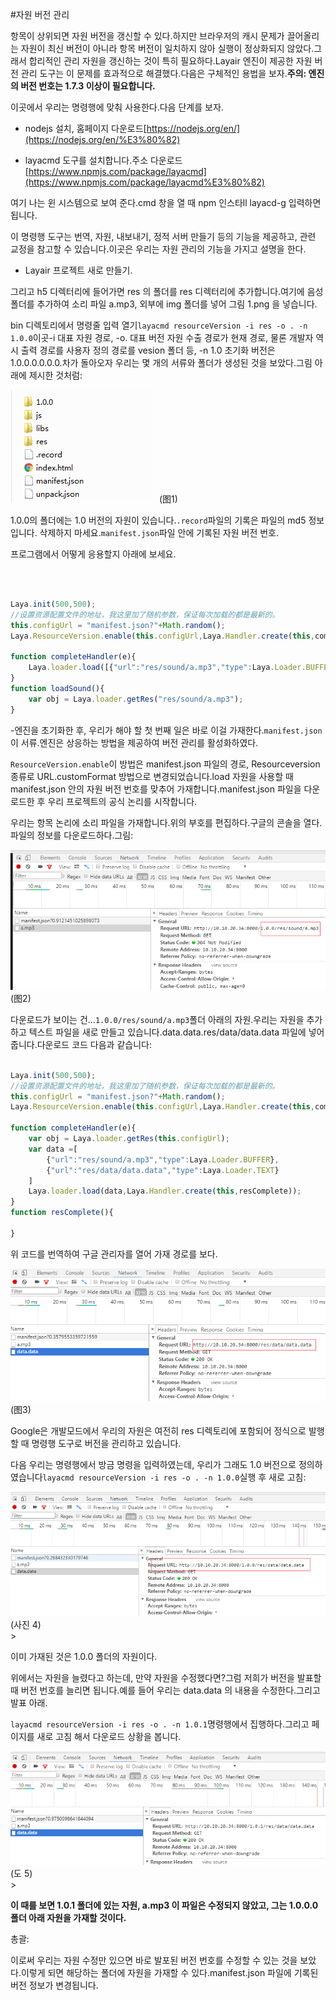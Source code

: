 #자원 버전 관리

항목이 상위되면 자원 버전을 갱신할 수 있다.하지만 브라우저의 캐시 문제가 끌어올리는 자원이 최신 버전이 아니라 항목 버전이 일치하지 않아 실행이 정상화되지 않았다.그래서 합리적인 관리 자원을 갱신하는 것이 특히 필요하다.Layair 엔진이 제공한 자원 버전 관리 도구는 이 문제를 효과적으로 해결했다.다음은 구체적인 용법을 보자.**주의: 엔진의 버전 번호는 1.7.3 이상이 필요합니다.**

이곳에서 우리는 명령행에 맞춰 사용한다.다음 단계를 보자.

- nodejs 설치, 홈페이지 다운로드[https://nodejs.org/en/](https://nodejs.org/en/%E3%80%82)

- layacmd 도구를 설치합니다.주소 다운로드[https://www.npmjs.com/package/layacmd](https://www.npmjs.com/package/layacmd%E3%80%82)

여기 나는 윈 시스템으로 보여 준다.cmd 창을 열 때 npm 인스타ll layacd-g 입력하면 됩니다.

이 명령행 도구는 번역, 자원, 내보내기, 정적 서버 만들기 등의 기능을 제공하고, 관련 교정을 참고할 수 있습니다.이곳은 우리는 자원 관리의 기능을 가지고 설명을 한다.

- Layair 프로젝트 새로 만들기.

그리고 h5 디렉터리에 들어가면 res 의 폴더를 res 디렉터리에 추가합니다.여기에 음성 폴더를 추가하여 소리 파일 a.mp3, 외부에 img 폴더를 넣어 그림 1.png 을 넣습니다.

bin 디렉토리에서 명령줄 입력 열기`layacmd resourceVersion -i res -o . -n 1.0.0`이곳-i 대표 자원 경로, -o. 대표 버전 자원 수출 경로가 현재 경로, 물론 개발자 역시 출력 경로를 사용자 정의 경로를 vesion 폴더 등, -n 1.0 초기화 버전은 1.0.0.0.0.0.0.차가 돌아오자 우리는 몇 개의 서류와 폴더가 생성된 것을 보았다.그림 아래에 제시한 것처럼:



  ![1](img/1.png)(图1)</br>


1.0.0의 폴더에는 1.0 버전의 자원이 있습니다.`.record`파일의 기록은 파일의 md5 정보입니다. 삭제하지 마세요.`manifest.json`파일 안에 기록된 자원 버전 번호.

프로그램에서 어떻게 응용할지 아래에 보세요.

​



```typescript

Laya.init(500,500);
//设置资源配置文件的地址，我这里加了随机参数，保证每次加载的都是最新的。
this.configUrl = "manifest.json?"+Math.random();
Laya.ResourceVersion.enable(this.configUrl,Laya.Handler.create(this,completeHandler));

function completeHandler(e){
    Laya.loader.load([{"url":"res/sound/a.mp3","type":Laya.Loader.BUFFER}],Laya.Handler.create(this,loadSound));
}
function loadSound(){
    var obj = Laya.loader.getRes("res/sound/a.mp3");
}
```


-엔진을 초기화한 후, 우리가 해야 할 첫 번째 일은 바로 이걸 가재한다.`manifest.json`이 서류.엔진은 상응하는 방법을 제공하여 버전 관리를 활성화하였다.

`ResourceVersion.enable`이 방법은 manifest.json 파일의 경로, Resourceversion 종류로 URL.customFormat 방법으로 변경되었습니다.load 자원을 사용할 때 manifest.json 안의 자원 버전 번호를 맞추어 가재합니다.manifest.json 파일을 다운로드한 후 우리 프로젝트의 공식 논리를 시작합니다.

우리는 항목 논리에 소리 파일을 가재합니다.위의 부호를 편집하다.구글의 콘솔을 열다.파일의 정보를 다운로드하다.그림:

![2](img/2.png)(图2)</br>


다운로드가 보이는 건...`1.0.0/res/sound/a.mp3`폴더 아래의 자원.우리는 자원을 추가하고 텍스트 파일을 새로 만들고 있습니다.data.data.res/data/data.data 파일에 넣어줍니다.다운로드 코드 다음과 같습니다:


```typescript

Laya.init(500,500);
//设置资源配置文件的地址，我这里加了随机参数，保证每次加载的都是最新的。
this.configUrl = "manifest.json?"+Math.random();
Laya.ResourceVersion.enable(this.configUrl,Laya.Handler.create(this,completeHandler));

function completeHandler(e){
    var obj = Laya.loader.getRes(this.configUrl);
    var data =[
        {"url":"res/sound/a.mp3","type":Laya.Loader.BUFFER},
        {"url":"res/data/data.data","type":Laya.Loader.TEXT}
    ]
    Laya.loader.load(data,Laya.Handler.create(this,resComplete));
}
function resComplete(){
    
}
```


위 코드를 번역하여 구글 관리자를 열어 가재 경로를 보다.

![3](img/3.png)(图3)</br>


Google은 개발모드에서 우리의 자원은 여전히 res 디렉토리에 포함되어 정식으로 발행할 때 명령행 도구로 버전을 관리하고 있습니다.

다음 우리는 명령행에서 방금 명령을 입력하였는데, 우리가 그래도 1.0 버전으로 정의하였습니다`layacmd resourceVersion -i res -o . -n 1.0.0`실행 후 새로 고침:

![4](img/4.png)(사진 4)</br>>

이미 가재된 것은 1.0.0 폴더의 자원이다.

위에서는 자원을 늘렸다고 하는데, 만약 자원을 수정했다면?그럼 저희가 버전을 발표할 때 버전 번호를 늘리면 됩니다.예를 들어 우리는 data.data 의 내용을 수정한다.그리고 발표 아래.

`layacmd resourceVersion -i res -o . -n 1.0.1`명령행에서 집행하다.그리고 페이지를 새로 고침 해서 다운로드 상황을 봅니다.

![5](img/5.png)(도 5)</br>>


 **이 때를 보면 1.0.1 폴더에 있는 자원, a.mp3 이 파일은 수정되지 않았고, 그는 1.0.0.0 폴더 아래 자원을 가재할 것이다.**

총괄:

이로써 우리는 자원 수정만 있으면 바로 발포된 버전 번호를 수정할 수 있는 것을 보았다.이렇게 되면 해당하는 폴더에 자원을 가재할 수 있다.manifest.json 파일에 기록된 버전 정보가 변경됩니다.